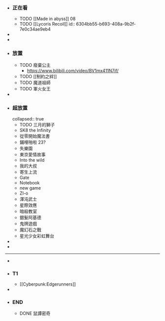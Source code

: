 - ### 正在看
	- TODO [[Made in abyss]] 08
	- TODO [[Lycoris Recoil]]
	  id:: 6304bb55-b693-408a-9b2f-7e0c34ae9eb4
-
-
- ### 放置
	- TODO 廢棄公主
		- https://www.bilibili.com/video/BV1mx411N7if/
	- TODO [[制約之絆]]
	- TODO 魔道祖師
	- TODO 軍火女王
-
- ### 超放置
  collapsed:: true
	- TODO 三月的獅子
	- SK8 the Infinity
	- 從零開始魔法書
	- 鋪哩啪啦 23?
	- 失樂園
	- 東京愛情故事
	- Into the wild
	- 我的大叔
	- 寄生上流
	- Gate
	- Notebook
	- new game
	- ZI-o
	- 渾沌武士
	- 星際效應
	- 暗殺教室
	- 銀髮阿基德
	- 鬼牌遊戲
	- 魔幻石之戰
	- 星光少女彩虹舞台
-
-
- ---
-
- ### T1
	- [[Cyberpunk:Edgerunners]]
-
- ### END
	- DONE 鼠譚密奇